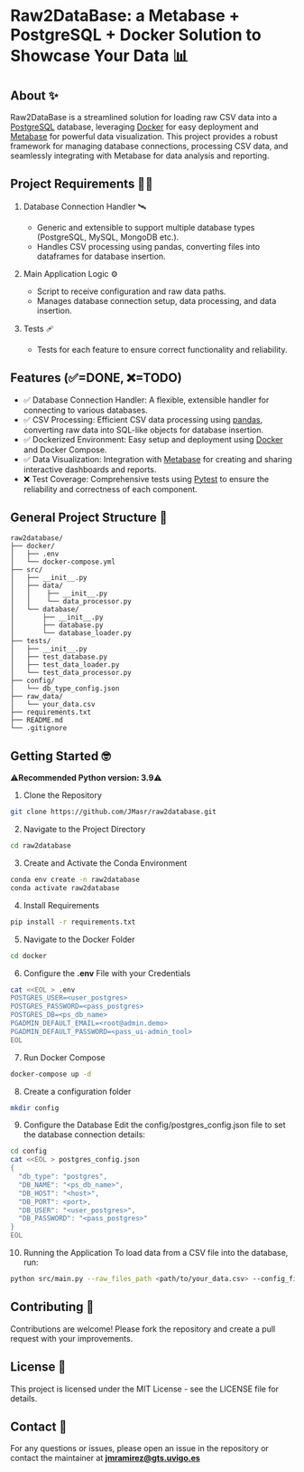 # Raw2DataBase: a Metabase + PostgreSQL + Docker Solution to Showcase Your Data 📊

## About ✨
Raw2DataBase is a streamlined solution for loading raw CSV data into a [PostgreSQL](https://www.postgresql.org/) database,
leveraging [Docker](https://www.docker.com/) for easy deployment and [Metabase](https://www.metabase.com/) for powerful
data visualization. This project provides a robust framework for managing database connections, processing CSV data,
and seamlessly integrating with Metabase for data analysis and reporting.

## Project Requirements 👨‍🔧
1. Database Connection Handler 🛰️
   - Generic and extensible to support multiple database types (PostgreSQL, MySQL, MongoDB etc.).
   - Handles CSV processing using pandas, converting files into dataframes for database insertion.

2. Main Application Logic ⚙️
   - Script to receive configuration and raw data paths.
   - Manages database connection setup, data processing, and data insertion.

3. Tests 🩹
   - Tests for each feature to ensure correct functionality and reliability.

## Features (✅=DONE, ❌=TODO)
* ✅ Database Connection Handler: A flexible, extensible handler for connecting to various databases.
* ✅ CSV Processing: Efficient CSV data processing using [pandas](https://pandas.pydata.org/), converting raw data into SQL-like objects for database insertion.
* ✅ Dockerized Environment: Easy setup and deployment using [Docker](https://www.docker.com/) and Docker Compose.
* ✅ Data Visualization: Integration with [Metabase](https://www.metabase.com/) for creating and sharing interactive dashboards and reports.
* ❌ Test Coverage: Comprehensive tests using [Pytest](https://docs.pytest.org/en/8.2.x/) to ensure the reliability and correctness of each component.

## General Project Structure 🧱
```
raw2database/
├── docker/
│   ├── .env
│   └── docker-compose.yml
├── src/
│   ├── __init__.py
│   ├── data/
│   │    ├── __init__.py
│   │    └── data_processor.py
│   └── database/
│       ├── __init__.py
│       ├── database.py
│       └── database_loader.py
├── tests/
│   ├── __init__.py
│   ├── test_database.py
│   ├── test_data_loader.py
│   └── test_data_processor.py
├── config/
│   └── db_type_config.json
├── raw_data/
│   └── your_data.csv
├── requirements.txt
├── README.md
└── .gitignore
```

## Getting Started 🤓

⚠️**Recommended Python version: 3.9**⚠️

1. Clone the Repository

```bash
git clone https://github.com/JMasr/raw2database.git
```
2. Navigate to the Project Directory

```bash
cd raw2database
```

3. Create and Activate the Conda Environment

```bash
conda env create -n raw2database
conda activate raw2database
```

4. Install Requirements

```bash
pip install -r requirements.txt
```

5. Navigate to the Docker Folder
```bash
cd docker
```
6. Configure the **.env** File with your Credentials
```bash
cat <<EOL > .env
POSTGRES_USER=<user_postgres>
POSTGRES_PASSWORD=<pass_postgres>
POSTGRES_DB=<ps_db_name>
PGADMIN_DEFAULT_EMAIL=<root@admin.demo>
PGADMIN_DEFAULT_PASSWORD=<pass_ui-admin_tool>
EOL
```

7. Run Docker Compose
```bash
docker-compose up -d
```
8. Create a configuration folder
```bash
mkdir config
```

9. Configure the Database
Edit the config/postgres_config.json file to set the database connection details:
```bash
cd config
cat <<EOL > postgres_config.json
{
  "db_type": "postgres",
  "DB_NAME": "<ps_db_name>",
  "DB_HOST": "<host>",
  "DB_PORT": <port>,
  "DB_USER": "<user_postgres>",
  "DB_PASSWORD": "<pass_postgres>"
}
EOL
```
10. Running the Application
To load data from a CSV file into the database, run:
```bash
python src/main.py --raw_files_path <path/to/your_data.csv> --config_file config/postgres_config.json --db_type postgres
```

## Contributing 🤗
Contributions are welcome! Please fork the repository and create a pull request with your improvements.

## License 📜
This project is licensed under the MIT License - see the LICENSE file for details.

## Contact 📧
For any questions or issues, please open an issue in the repository or contact the maintainer at **jmramirez@gts.uvigo.es**